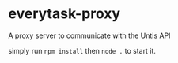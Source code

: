 # everytask-proxy
A proxy server to communicate with the Untis API

simply run ``npm install`` then ``node .`` to start it.